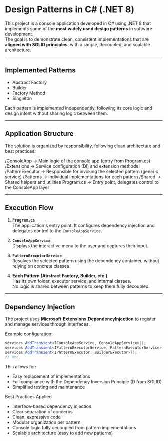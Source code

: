 # Design Patterns in C# (.NET 8)

This project is a console application developed in C# using .NET 8 that implements some of the **most widely used design patterns** in software development.  
The goal is to demonstrate clean, consistent implementations that are **aligned with SOLID principles**, with a simple, decoupled, and scalable architecture.

---

## Implemented Patterns

- Abstract Factory  
- Builder  
- Factory Method  
- Singleton  

Each pattern is implemented independently, following its core logic and design intent without sharing logic between them.

---

## Application Structure

The solution is organized by responsibility, following clean architecture and best practices:

/ConsoleApp → Main logic of the console app (entry from Program.cs) 
/Extensions → Service configuration (DI) and extension methods 
/PatternExecutor → Responsible for invoking the selected pattern (generic service) 
/Patterns → Individual implementations for each pattern 
/Shared → Shared helpers and utilities 
Program.cs → Entry point, delegates control to the ConsoleApp layer


---

## Execution Flow

1. **`Program.cs`**  
   The application's entry point. It configures dependency injection and delegates control to the `ConsoleAppService`.

2. **`ConsoleAppService`**  
   Displays the interactive menu to the user and captures their input.

3. **`PatternExecutorService`**  
   Resolves the selected pattern using the dependency container, without relying on concrete classes.

4. **Each Pattern (Abstract Factory, Builder, etc.)**  
   Has its own folder, executor service, and internal classes.  
   No logic is shared between patterns to keep them fully decoupled.

---

## Dependency Injection

The project uses **Microsoft.Extensions.DependencyInjection** to register and manage services through interfaces.

Example configuration:

```csharp
services.AddTransient<IConsoleAppService, ConsoleAppService>();
services.AddTransient<IPatternExecutorService, PatternExecutorService>();
services.AddTransient<IPatternExecutor, BuilderExecutor>();
// etc.
```

This allows for:

- Easy replacement of implementations
- Full compliance with the Dependency Inversion Principle (D from SOLID)
- Simplified testing and maintenance

Best Practices Applied
- Interface-based dependency injection
- Clear separation of concerns
- Clean, expressive code
- Modular organization per pattern
- Console logic fully decoupled from pattern implementations
- Scalable architecture (easy to add new patterns)